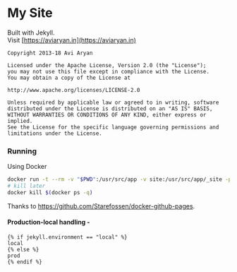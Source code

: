 # My Site


Built with Jekyll.  
Visit [https://aviaryan.in](https://aviaryan.in)
  

```
Copyright 2013-18 Avi Aryan  

Licensed under the Apache License, Version 2.0 (the "License");  
you may not use this file except in compliance with the License.  
You may obtain a copy of the License at  

http://www.apache.org/licenses/LICENSE-2.0  

Unless required by applicable law or agreed to in writing, software  
distributed under the License is distributed on an "AS IS" BASIS,  
WITHOUT WARRANTIES OR CONDITIONS OF ANY KIND, either express or implied.  
See the License for the specific language governing permissions and  
limitations under the License.  
```
  

### Running

Using Docker

```sh
docker run -t --rm -v "$PWD":/usr/src/app -v site:/usr/src/app/_site -p "4000:4000" --env JEKYLL_ENV=local starefossen/github-pages
# kill later
docker kill $(docker ps -q)
```

Thanks to https://github.com/Starefossen/docker-github-pages.


#### Production-local handling - 

```
{% if jekyll.environment == "local" %}
local
{% else %}
prod
{% endif %}
```

